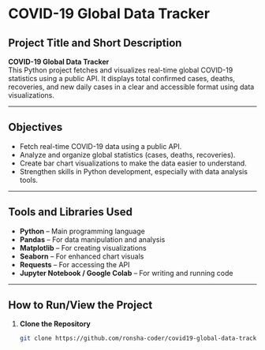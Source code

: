# COVID-19 Global Data Tracker

## Project Title and Short Description
**COVID-19 Global Data Tracker**  
This Python project fetches and visualizes real-time global COVID-19 statistics using a public API. It displays total confirmed cases, deaths, recoveries, and new daily cases in a clear and accessible format using data visualizations.

---

## Objectives

- Fetch real-time COVID-19 data using a public API.
- Analyze and organize global statistics (cases, deaths, recoveries).
- Create bar chart visualizations to make the data easier to understand.
- Strengthen skills in Python development, especially with data analysis tools.

---

## Tools and Libraries Used

- **Python** – Main programming language
- **Pandas** – For data manipulation and analysis
- **Matplotlib** – For creating visualizations
- **Seaborn** – For enhanced chart visuals
- **Requests** – For accessing the API
- **Jupyter Notebook / Google Colab** – For writing and running code

---

## How to Run/View the Project

1. **Clone the Repository**
   ```bash
   git clone https://github.com/ronsha-coder/covid19-global-data-tracker/blob/main/covid19_tracker.ipynb
